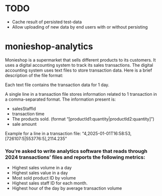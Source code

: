 # TODO
- Cache result of persisted test-data
- Allow uploading of new data by end users with or without persisting 

# monieshop-analytics
Monieshop is a supermarket that sells different products to its customers. It uses a digital accounting system to track its sales transactions.
The digital accounting system uses text files to store transaction data. Here is a brief description of the file format:

Each text file contains the transaction data for 1 day.

A single line in a transaction file stores information related to 1 transaction in a comma-separated format. The information present is: 
- salesStaffId
- transaction time
- The products sold. (format “[productId1:quantity|productId2:quantity]”)
- sale amount

Example for a line in a transaction file: “4,2025-01-01T16:58:53,[726107:5|553776:5],2114.235”

### You’re asked to write analytics software that reads through 2024 transactions’ files and reports the following metrics:
- Highest sales volume in a day
- Highest sales value in a day
- Most sold product ID by volume
- Highest sales staff ID for each month.
- Highest hour of the day by average transaction volume
